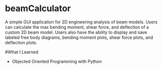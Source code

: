 # beamCalculator
A simple GUI application for 2D engineering analysis of beam models. Users can calculate the max bending moment, shear force, and deflection of a custom 2D beam model.
Users also have the ability to display and save labeled free body diagrams, bending moment plots, shear force plots, and deflection plots. 

#What I Learned
* Objected Oriented Programming with Python
